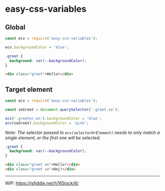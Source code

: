 # easy-css-variables

## Global

```js
const ecv = require('easy-css-variables');

ecv.backgroundColor = 'blue';
```

```css
.greet {
  background: var(--backgroundColor);
}
```

```html
<div class="greet">Hello!</div>
```


## Target element

```js
const ecv = require('easy-css-variables');

const seGreet = document.querySelector('.greet.se');

ecv('.greeter.en').backgroundColor = 'blue';
ecv(seGreet).backgroundColor = 'pink';
```

_Note: The selector passed to `ecv(selectorOrElement)` needs to only match a single element, or the first one will be selected._

```css
.greet {
  background: var(--backgroundColor);
}
```

```html
<div class="greet en">Hello!</div>
<div class="greet se">Hej!</div>
```

---

WIP: https://jsfiddle.net/h765txck/6/

